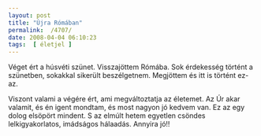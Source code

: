 ```yaml
---
layout: post
title: "Újra Rómában"
permalink:  /4707/ 
date: 2008-04-04 06:10:23
tags:  [ életjel ] 
---
```

Véget ért a húsvéti szünet. Visszajöttem Rómába. Sok érdekesség történt a szünetben, sokakkal sikerült beszélgetnem. Megjöttem és itt is történt ez-az.

Viszont valami a végére ért, ami megváltoztatja az életemet. Az Úr akar valamit, és én igent mondtam, és most nagyon jó kedvem van. Ez az egy dolog elsöpört mindent. S az elmúlt hetem egyetlen csöndes lelkigyakorlatos, imádságos hálaadás. Annyira jó!!



<!--break-->  
&nbsp;

